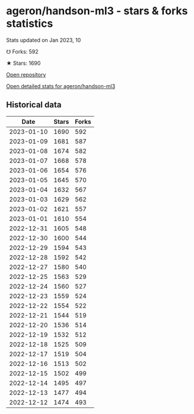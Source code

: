 # ageron/handson-ml3 - stars & forks statistics

Stats updated on Jan 2023, 10

☋ Forks: 592

★ Stars: 1690

[Open repository](https://github.com/ageron/handson-ml3)

[Open detailed stats for ageron/handson-ml3](https://reviewgithub.com/rep/ageron/handson-ml3)

## Historical data
| Date | Stars | Forks |
|------|-------|-------|
| 2023-01-10 | 1690 | 592 | 
| 2023-01-09 | 1681 | 587 | 
| 2023-01-08 | 1674 | 582 | 
| 2023-01-07 | 1668 | 578 | 
| 2023-01-06 | 1654 | 576 | 
| 2023-01-05 | 1645 | 570 | 
| 2023-01-04 | 1632 | 567 | 
| 2023-01-03 | 1629 | 562 | 
| 2023-01-02 | 1621 | 557 | 
| 2023-01-01 | 1610 | 554 | 
| 2022-12-31 | 1605 | 548 | 
| 2022-12-30 | 1600 | 544 | 
| 2022-12-29 | 1594 | 543 | 
| 2022-12-28 | 1592 | 542 | 
| 2022-12-27 | 1580 | 540 | 
| 2022-12-25 | 1563 | 529 | 
| 2022-12-24 | 1560 | 527 | 
| 2022-12-23 | 1559 | 524 | 
| 2022-12-22 | 1554 | 522 | 
| 2022-12-21 | 1544 | 519 | 
| 2022-12-20 | 1536 | 514 | 
| 2022-12-19 | 1532 | 512 | 
| 2022-12-18 | 1525 | 509 | 
| 2022-12-17 | 1519 | 504 | 
| 2022-12-16 | 1513 | 502 | 
| 2022-12-15 | 1502 | 499 | 
| 2022-12-14 | 1495 | 497 | 
| 2022-12-13 | 1477 | 494 | 
| 2022-12-12 | 1474 | 493 | 

